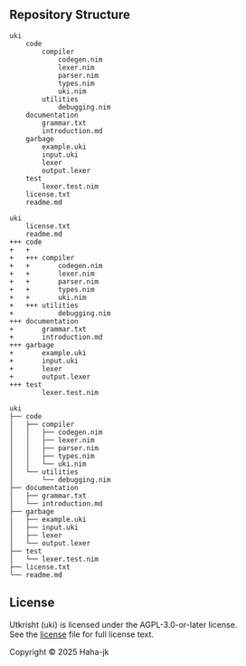 
## Repository Structure
```
uki
    code
        compiler
            codegen.nim
            lexer.nim
            parser.nim
            types.nim
            uki.nim
        utilities
            debugging.nim
    documentation
        grammar.txt
        introduction.md
    garbage
        example.uki
        input.uki
        lexer
        output.lexer
    test
        lexer.test.nim
    license.txt
    readme.md
```
```
uki
    license.txt
    readme.md
+++ code
+   +
+   +++ compiler
+   +       codegen.nim
+   +       lexer.nim
+   +       parser.nim
+   +       types.nim
+   +       uki.nim
+   +++ utilities
+           debugging.nim
+++ documentation
+       grammar.txt
+       introduction.md
+++ garbage
+       example.uki
+       input.uki
+       lexer
+       output.lexer
+++ test
        lexer.test.nim

```
```
uki
├── code
│   ├── compiler
│   │   ├── codegen.nim
│   │   ├── lexer.nim
│   │   ├── parser.nim
│   │   ├── types.nim
│   │   └── uki.nim
│   └── utilities
│       └── debugging.nim
├── documentation
│   ├── grammar.txt
│   └── introduction.md
├── garbage
│   ├── example.uki
│   ├── input.uki
│   ├── lexer
│   └── output.lexer
├── test
│   └── lexer.test.nim
├── license.txt
└── readme.md
```

## License

Utkrisht (uki) is licensed under the AGPL-3.0-or-later license.  
See the [license](./license.txt) file for full license text. 

Copyright © 2025 Haha-jk